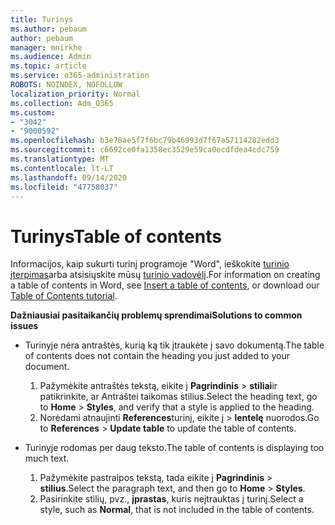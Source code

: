 ```yaml
---
title: Turinys
ms.author: pebaum
author: pebaum
manager: mnirkhe
ms.audience: Admin
ms.topic: article
ms.service: o365-administration
ROBOTS: NOINDEX, NOFOLLOW
localization_priority: Normal
ms.collection: Adm_O365
ms.custom:
- "3042"
- "9000592"
ms.openlocfilehash: b3e78ae5f7f6bc79b46993d7f67a57114282edd3
ms.sourcegitcommit: c6692ce0fa1358ec3529e59ca0ecdfdea4cdc759
ms.translationtype: MT
ms.contentlocale: lt-LT
ms.lasthandoff: 09/14/2020
ms.locfileid: "47758037"
---
```

# <a name="table-of-contents"></a><span data-ttu-id="dea5e-102">Turinys</span><span class="sxs-lookup"><span data-stu-id="dea5e-102">Table of contents</span></span>

<span data-ttu-id="dea5e-103">Informacijos, kaip sukurti turinį programoje "Word", ieškokite [turinio įterpimas](https://support.office.com/article/882e8564-0edb-435e-84b5-1d8552ccf0c0)arba atsisiųskite mūsų [turinio vadovėlį](https://go.microsoft.com/fwlink/?linkid=2065106).</span><span class="sxs-lookup"><span data-stu-id="dea5e-103">For information on creating a table of contents in Word, see [Insert a table of contents](https://support.office.com/article/882e8564-0edb-435e-84b5-1d8552ccf0c0), or download our [Table of Contents tutorial](https://go.microsoft.com/fwlink/?linkid=2065106).</span></span>

<span data-ttu-id="dea5e-104">**Dažniausiai pasitaikančių problemų sprendimai**</span><span class="sxs-lookup"><span data-stu-id="dea5e-104">**Solutions to common issues**</span></span>

- <span data-ttu-id="dea5e-105">Turinyje nėra antraštės, kurią ką tik įtraukėte į savo dokumentą.</span><span class="sxs-lookup"><span data-stu-id="dea5e-105">The table of contents does not contain the heading you just added to your document.</span></span>
  1. <span data-ttu-id="dea5e-106">Pažymėkite antraštės tekstą, eikite į **Pagrindinis**  >  **stiliai**ir patikrinkite, ar Antraštei taikomas stilius.</span><span class="sxs-lookup"><span data-stu-id="dea5e-106">Select the heading text, go to **Home** > **Styles**, and verify that a style is applied to the heading.</span></span>
  2. <span data-ttu-id="dea5e-107">Norėdami atnaujinti **References**turinį, eikite į  >  **lentelę** nuorodos.</span><span class="sxs-lookup"><span data-stu-id="dea5e-107">Go to **References** > **Update table** to update the table of contents.</span></span>

- <span data-ttu-id="dea5e-108">Turinyje rodomas per daug teksto.</span><span class="sxs-lookup"><span data-stu-id="dea5e-108">The table of contents is displaying too much text.</span></span> 
  1. <span data-ttu-id="dea5e-109">Pažymėkite pastraipos tekstą, tada eikite į **Pagrindinis**  >  **stilius**.</span><span class="sxs-lookup"><span data-stu-id="dea5e-109">Select the paragraph text, and then go to **Home** > **Styles**.</span></span>
  2. <span data-ttu-id="dea5e-110">Pasirinkite stilių, pvz., **įprastas**, kuris neįtrauktas į turinį.</span><span class="sxs-lookup"><span data-stu-id="dea5e-110">Select a style, such as **Normal**, that is not included in the table of contents.</span></span>
